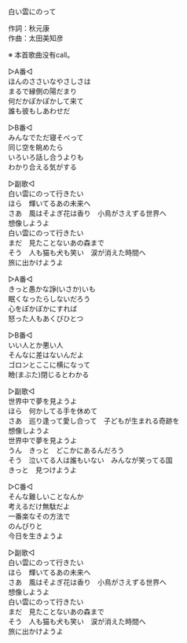 白い雲にのって  
  
作詞：秋元康  
作曲：太田美知彦  
  
※ 本首歌曲没有call。   
  
▷A番◁  
ほんのささいなやさしさは  
まるで縁側の陽だまり  
何だかぽかぽかして来て  
誰も彼もしあわせだ  
  
▷B番◁  
みんなでただ寝そべって  
同じ空を眺めたら  
いろいろ話し合うよりも  
わかり合える気がする  
  
▷副歌◁  
白い雲にのって行きたい  
ほら　輝いてるあの未来へ  
さあ　風はそよぎ花は香り　小鳥がさえずる世界へ  
想像しようよ  
白い雲にのって行きたい  
まだ　見たことないあの森まで  
そう　人も猫も犬も笑い　涙が消えた時間へ  
旅に出かけようよ  
  
▷A番◁  
きっと愚かな諍(いさか)いも  
眠くなったらしないだろう  
心をぽかぽかにすれば  
怒った人もあくびひとつ  
  
▷B番◁  
いい人とか悪い人  
そんなに差はないんだよ  
ゴロンとここに横になって  
瞼(まぶた)閉じるとわかる  
  
▷副歌◁  
世界中で夢を見ようよ  
ほら　何かしてる手を休めて  
さあ　巡り逢って愛し合って　子どもが生まれる奇跡を  
想像しようよ  
世界中で夢を見ようよ  
うん　きっと　どこかにあるんだろう  
そう　泣いてる人は誰もいない　みんなが笑ってる国  
きっと　見つけようよ  
  
▷C番◁  
そんな難しいことなんか  
考えるだけ無駄だよ  
一番楽なその方法で  
のんびりと  
今日を生きようよ  
  
▷副歌◁  
白い雲にのって行きたい  
ほら　輝いてるあの未来へ  
さあ　風はそよぎ花は香り　小鳥がさえずる世界へ  
想像しようよ  
白い雲にのって行きたい  
まだ　見たことないあの森まで  
そう　人も猫も犬も笑い　涙が消えた時間へ  
旅に出かけようよ  
